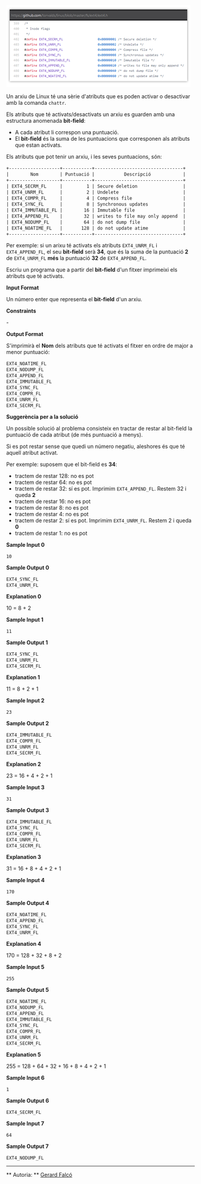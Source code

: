![image](1605282938-d03fec0419-inodeflags.png)

Un arxiu de Linux té una sèrie d'atributs que es poden activar o
desactivar amb la comanda `chattr`.

Els atributs que té activats/desactivats un arxiu es guarden amb una
estructura anomenada **bit-field**:

  - A cada atribut li correspon una puntuació.
  - El **bit-field** és la suma de les puntuacions que corresponen als
    atributs que estan activats.

Els atributs que pot tenir un arxiu, i les seves puntuacions, són:

    +-------------------+-----------+---------------------------------+
    |        Nom        | Puntuació |           Descripció            |
    +-------------------+-----------+---------------------------------+
    | EXT4_SECRM_FL     |         1 | Secure deletion                 |
    | EXT4_UNRM_FL      |         2 | Undelete                        |
    | EXT4_COMPR_FL     |         4 | Compress file                   |
    | EXT4_SYNC_FL      |         8 | Synchronous updates             |
    | EXT4_IMMUTABLE_FL |        16 | Immutable file                  |
    | EXT4_APPEND_FL    |        32 | writes to file may only append  |
    | EXT4_NODUMP_FL    |        64 | do not dump file                |
    | EXT4_NOATIME_FL   |       128 | do not update atime             |
    +-------------------+-----------+---------------------------------+

Per exemple: si un arixu té activats els atributs `EXT4_UNRM_FL` i
`EXT4_APPEND_FL`, el seu **bit-field** serà **34**, que és la suma de la
puntuació **2** de `EXT4_UNRM_FL` **més** la puntuació **32** de
`EXT4_APPEND_FL`.

Escriu un programa que a partir del **bit-field** d'un fitxer imprimeixi
els atributs que té activats.

**Input Format**

Un número enter que representa el **bit-field** d'un arxiu.

**Constraints**

\-

**Output Format**

S'imprimirà el **Nom** dels atributs que té activats el fitxer en ordre
de major a menor puntuació:

    EXT4_NOATIME_FL
    EXT4_NODUMP_FL
    EXT4_APPEND_FL
    EXT4_IMMUTABLE_FL
    EXT4_SYNC_FL
    EXT4_COMPR_FL
    EXT4_UNRM_FL
    EXT4_SECRM_FL

**Suggerència per a la solució**

Un possible solució al problema consisteix en tractar de restar al
bit-field la puntuació de cada atribut (de més puntuació a menys).

Si es pot restar sense que quedi un número negatiu, aleshores és que té
aquell atribut activat.

Per exemple: suposem que el bit-field es **34**:

  - tractem de restar 128: no es pot
  - tractem de restar 64: no es pot
  - tractem de restar 32: sí es pot. Imprimim `EXT4_APPEND_FL`. Restem
    32 i queda **2**
  - tractem de restar 16: no es pot
  - tractem de restar 8: no es pot
  - tractem de restar 4: no es pot
  - tractem de restar 2: sí es pot. Imprimim `EXT4_UNRM_FL`. Restem 2 i
    queda **0**
  - tractem de restar 1: no es pot

**Sample Input 0**

``` 
10
```

**Sample Output 0**

    EXT4_SYNC_FL
    EXT4_UNRM_FL

**Explanation 0**

10 = 8 + 2

**Sample Input 1**

``` 
11
```

**Sample Output 1**

    EXT4_SYNC_FL
    EXT4_UNRM_FL
    EXT4_SECRM_FL

**Explanation 1**

11 = 8 + 2 + 1

**Sample Input 2**

``` 
23
```

**Sample Output 2**

    EXT4_IMMUTABLE_FL
    EXT4_COMPR_FL
    EXT4_UNRM_FL
    EXT4_SECRM_FL

**Explanation 2**

23 = 16 + 4 + 2 + 1

**Sample Input 3**

``` 
31
```

**Sample Output 3**

    EXT4_IMMUTABLE_FL
    EXT4_SYNC_FL
    EXT4_COMPR_FL
    EXT4_UNRM_FL
    EXT4_SECRM_FL

**Explanation 3**

31 = 16 + 8 + 4 + 2 + 1

**Sample Input 4**

    170

**Sample Output 4**

    EXT4_NOATIME_FL
    EXT4_APPEND_FL
    EXT4_SYNC_FL
    EXT4_UNRM_FL

**Explanation 4**

170 = 128 + 32 + 8 + 2

**Sample Input 5**

    255

**Sample Output 5**

    EXT4_NOATIME_FL
    EXT4_NODUMP_FL
    EXT4_APPEND_FL
    EXT4_IMMUTABLE_FL
    EXT4_SYNC_FL
    EXT4_COMPR_FL
    EXT4_UNRM_FL
    EXT4_SECRM_FL

**Explanation 5**

255 = 128 + 64 + 32 + 16 + 8 + 4 + 2 + 1

**Sample Input 6**

``` 
1
```

**Sample Output 6**

    EXT4_SECRM_FL

**Sample Input 7**

``` 
64
```

**Sample Output 7**

    EXT4_NODUMP_FL

----------

** Autoria: **
[Gerard Falcó](https://github.com/gerardfp)
